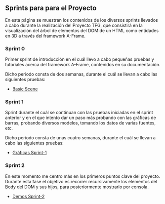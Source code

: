 ## Sprints para para el Proyecto

En esta página se muestran los contenidos de los diversos sprints llevados a cabo durante la realización del Proyecto TFG, que consistirá 
en la visualización del árbol de elementos del DOM de un HTML como entidades en 3D a través del framework A-Frame.

### Sprint 0

Primer sprint de introducción en el cuál llevo a cabo pequeñas pruebas y tutoriales acerca del framework A-Frame, contenidos en su documentación.

Dicho periodo consta de dos semanas, durante el cuál se llevan a cabo las siguientes pruebas:

* [Basic Scene](BasicScene2/README.md)


### Sprint 1

Sprint durante el cuál se continuan con las pruebas iniciadas en el sprint anterior y en el que intento dar un paso más probando con las gráficas de barras, probando diversos modelos, tomando los datos de varias fuentes, etc.

Dicho periodo consta de unas cuatro semanas, durante el cuál se llevan a cabo las siguientes pruebas:

* [Gráficas Sprint-1](Sprint1/README.md)


### Sprint 2

En este momento me centro más en los primeros puntos clave del proyecto. Durante esta fase el objetivo es recorrer recursivamente los elementos del Body del DOM y sus hijos, para posteriormente mostrarlo por consola. 

* [Demos Sprint-2](Sprint2/README.md)










